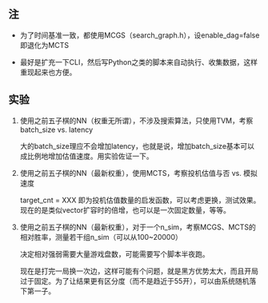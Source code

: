 ## 注

* 为了时间基准一致，都使用MCGS（search_graph.h），设enable_dag=false即退化为MCTS

* 最好是扩充一下CLI，然后写Python之类的脚本来自动执行、收集数据，这样重现起来也方便。


## 实验

1. 使用之前五子棋的NN（权重无所谓），不涉及搜索算法，只使用TVM，考察batch_size vs. latency

   大的batch_size理应不会增加latency，也就是说，增加batch_size基本可以成比例地增加估值速度。用实验佐证一下。


2. 使用之前五子棋的NN（最新权重），使用MCTS，考察投机估值与否 vs. 模拟速度
  
   target_cnt = XXX 即为投机估值数量的启发函数，可以考虑更换，测试效果。现在的是类似vector扩容时的倍增，也可以是一次固定数量，等等。


3. 使用之前五子棋的NN（最新权重），对于一个n_sim，考察MCGS、MCTS的相对胜率，测量若干组n_sim（可以从100~20000）

   决定相对强弱需要大量游戏盘数，可能需要写个脚本半夜跑。
  
   现在是打完一局换一次边，这样可能有个问题，就是黑方优势太大，而且开局过于固定。为了让结果更有区分度（而不是趋近于55开），可以由系统随机落下第一子。